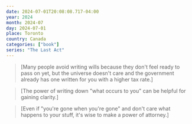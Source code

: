 ```yaml
---
date: 2024-07-01T20:08:08.717-04:00
year: 2024
month: 2024-07
day: 2024-07-01
place: Toronto
country: Canada
categories: ["book"]
series: "The Last Act"
---
```

> [Many people avoid writing wills because they don't feel ready to pass on yet, but the universe doesn't care and the government already has one written for you with a higher tax rate.]

> [The power of writing down "what occurs to you" can be helpful for gaining clarity.]

> [Even if "you're gone when you're gone" and don't care what happens to your stuff, it's wise to make a power of attorney.]
